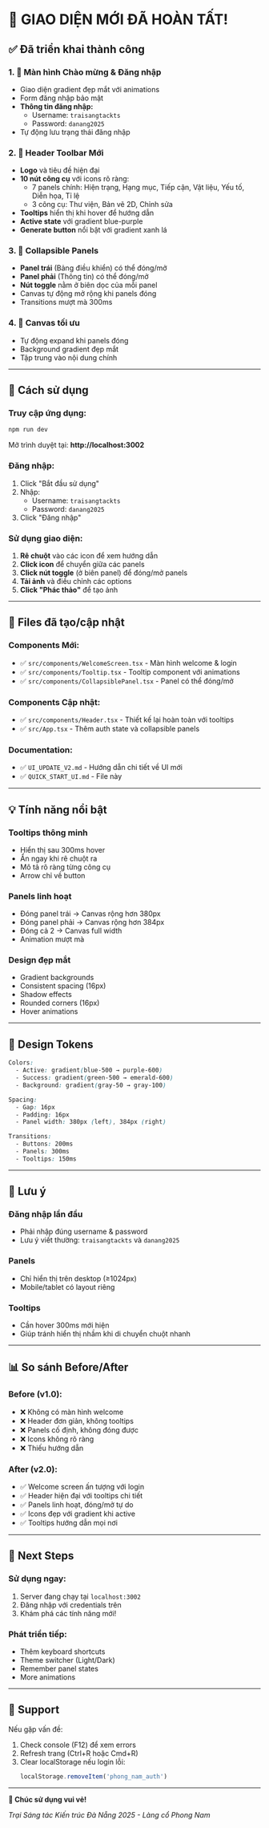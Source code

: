 # 🎉 GIAO DIỆN MỚI ĐÃ HOÀN TẤT!

## ✅ Đã triển khai thành công

### 1. 🌟 Màn hình Chào mừng & Đăng nhập
- Giao diện gradient đẹp mắt với animations
- Form đăng nhập bảo mật
- **Thông tin đăng nhập:**
  - Username: `traisangtackts`
  - Password: `danang2025`
- Tự động lưu trạng thái đăng nhập

### 2. 🎨 Header Toolbar Mới
- **Logo** và tiêu đề hiện đại
- **10 nút công cụ** với icons rõ ràng:
  - 7 panels chính: Hiện trạng, Hạng mục, Tiếp cận, Vật liệu, Yếu tố, Diễn họa, Tỉ lệ
  - 3 công cụ: Thư viện, Bản vẽ 2D, Chỉnh sửa
- **Tooltips** hiển thị khi hover để hướng dẫn
- **Active state** với gradient blue-purple
- **Generate button** nổi bật với gradient xanh lá

### 3. 🔄 Collapsible Panels
- **Panel trái** (Bảng điều khiển) có thể đóng/mở
- **Panel phải** (Thông tin) có thể đóng/mở
- **Nút toggle** nằm ở biên dọc của mỗi panel
- Canvas tự động mở rộng khi panels đóng
- Transitions mượt mà 300ms

### 4. 🎯 Canvas tối ưu
- Tự động expand khi panels đóng
- Background gradient đẹp mắt
- Tập trung vào nội dung chính

---

## 🚀 Cách sử dụng

### Truy cập ứng dụng:
```bash
npm run dev
```
Mở trình duyệt tại: **http://localhost:3002**

### Đăng nhập:
1. Click "Bắt đầu sử dụng"
2. Nhập:
   - Username: `traisangtackts`
   - Password: `danang2025`
3. Click "Đăng nhập"

### Sử dụng giao diện:
1. **Rê chuột** vào các icon để xem hướng dẫn
2. **Click icon** để chuyển giữa các panels
3. **Click nút toggle** (ở biên panel) để đóng/mở panels
4. **Tải ảnh** và điều chỉnh các options
5. **Click "Phác thảo"** để tạo ảnh

---

## 📁 Files đã tạo/cập nhật

### Components Mới:
- ✅ `src/components/WelcomeScreen.tsx` - Màn hình welcome & login
- ✅ `src/components/Tooltip.tsx` - Tooltip component với animations
- ✅ `src/components/CollapsiblePanel.tsx` - Panel có thể đóng/mở

### Components Cập nhật:
- ✅ `src/components/Header.tsx` - Thiết kế lại hoàn toàn với tooltips
- ✅ `src/App.tsx` - Thêm auth state và collapsible panels

### Documentation:
- ✅ `UI_UPDATE_V2.md` - Hướng dẫn chi tiết về UI mới
- ✅ `QUICK_START_UI.md` - File này

---

## 💡 Tính năng nổi bật

### Tooltips thông minh
- Hiển thị sau 300ms hover
- Ẩn ngay khi rê chuột ra
- Mô tả rõ ràng từng công cụ
- Arrow chỉ về button

### Panels linh hoạt
- Đóng panel trái → Canvas rộng hơn 380px
- Đóng panel phải → Canvas rộng hơn 384px
- Đóng cả 2 → Canvas full width
- Animation mượt mà

### Design đẹp mắt
- Gradient backgrounds
- Consistent spacing (16px)
- Shadow effects
- Rounded corners (16px)
- Hover animations

---

## 🎨 Design Tokens

```css
Colors:
  - Active: gradient(blue-500 → purple-600)
  - Success: gradient(green-500 → emerald-600)
  - Background: gradient(gray-50 → gray-100)

Spacing:
  - Gap: 16px
  - Padding: 16px
  - Panel width: 380px (left), 384px (right)

Transitions:
  - Buttons: 200ms
  - Panels: 300ms
  - Tooltips: 150ms
```

---

## 🐛 Lưu ý

### Đăng nhập lần đầu
- Phải nhập đúng username & password
- Lưu ý viết thường: `traisangtackts` và `danang2025`

### Panels
- Chỉ hiển thị trên desktop (≥1024px)
- Mobile/tablet có layout riêng

### Tooltips
- Cần hover 300ms mới hiện
- Giúp tránh hiển thị nhầm khi di chuyển chuột nhanh

---

## 📊 So sánh Before/After

### Before (v1.0):
- ❌ Không có màn hình welcome
- ❌ Header đơn giản, không tooltips
- ❌ Panels cố định, không đóng được
- ❌ Icons không rõ ràng
- ❌ Thiếu hướng dẫn

### After (v2.0):
- ✅ Welcome screen ấn tượng với login
- ✅ Header hiện đại với tooltips chi tiết
- ✅ Panels linh hoạt, đóng/mở tự do
- ✅ Icons đẹp với gradient khi active
- ✅ Tooltips hướng dẫn mọi nơi

---

## 🎯 Next Steps

### Sử dụng ngay:
1. Server đang chạy tại `localhost:3002`
2. Đăng nhập với credentials trên
3. Khám phá các tính năng mới!

### Phát triển tiếp:
- Thêm keyboard shortcuts
- Theme switcher (Light/Dark)
- Remember panel states
- More animations

---

## 💬 Support

Nếu gặp vấn đề:
1. Check console (F12) để xem errors
2. Refresh trang (Ctrl+R hoặc Cmd+R)
3. Clear localStorage nếu login lỗi:
   ```javascript
   localStorage.removeItem('phong_nam_auth')
   ```

---

**🎉 Chúc sử dụng vui vẻ!**

*Trại Sáng tác Kiến trúc Đà Nẵng 2025 - Làng cổ Phong Nam*
